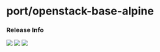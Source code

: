 # port/openstack-base-alpine

### Release Info
[![](https://images.microbadger.com/badges/version/port/openstack-base-alpine.svg)](http://microbadger.com/images/port/openstack-base-alpine "Image info @ microbadger.com")
[![](https://images.microbadger.com/badges/image/port/openstack-base-alpine.svg)](http://microbadger.com/images/port/openstack-base-alpine "Image info @ microbadger.com")
[![](https://images.microbadger.com/badges/commit/port/openstack-base-alpine.svg)](http://microbadger.com/images/port/openstack-base-alpine "Image info @ microbadger.com")
